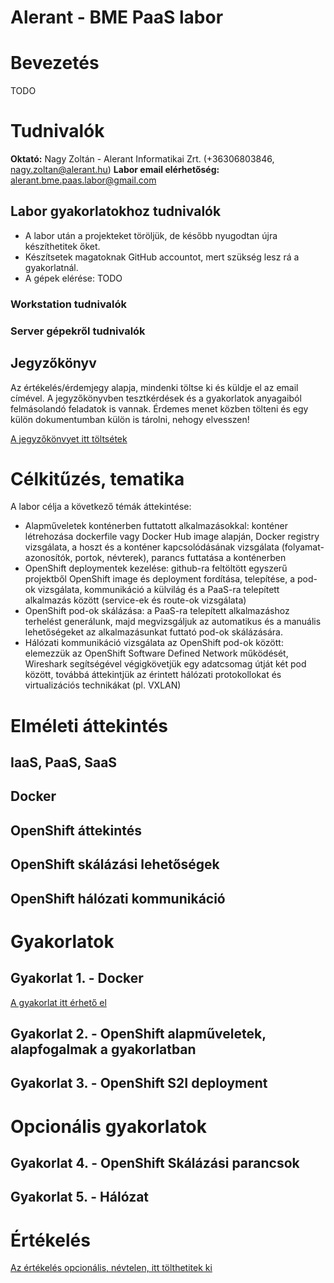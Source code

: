 # Alerant - BME PaaS labor
# Bevezetés
TODO
# Tudnivalók
**Oktató:** Nagy Zoltán - Alerant Informatikai Zrt. (+36306803846, nagy.zoltan@alerant.hu)
**Labor email elérhetőség:** alerant.bme.paas.labor@gmail.com

## Labor gyakorlatokhoz tudnivalók
- A labor után a projekteket töröljük, de később nyugodtan újra készíthetitek őket.
- Készítsetek magatoknak GitHub accountot, mert szükség lesz rá a gyakorlatnál.
- A gépek elérése: TODO
### Workstation tudnivalók
### Server gépekről tudnivalók

## Jegyzőkönyv
Az értékelés/érdemjegy alapja, mindenki töltse ki és küldje el az email címével.
A jegyzőkönyvben tesztkérdések és a gyakorlatok anyagaiból felmásolandó feladatok is vannak. Érdemes menet közben tölteni és egy külön dokumentumban külön is tárolni, nehogy elvesszen!
 
[A jegyzőkönvyet itt töltsétek](https://goo.gl/forms/rKN2WAWNCjxpBulS2)


# Célkitűzés, tematika
A labor célja a következő témák áttekintése:
- Alapműveletek konténerben futtatott alkalmazásokkal: konténer létrehozása dockerfile vagy Docker Hub image alapján, Docker registry vizsgálata,  a hoszt és a konténer kapcsolódásának vizsgálata (folyamat-azonosítók, portok, névterek), parancs futtatása a konténerben
- OpenShift deploymentek kezelése: github-ra feltöltött egyszerű projektből OpenShift image és deployment fordítása, telepítése, a pod-ok vizsgálata, kommunikáció a külvilág és a PaaS-ra telepített alkalmazás között (service-ek és route-ok vizsgálata)
- OpenShift pod-ok skálázása: a PaaS-ra telepített alkalmazáshoz terhelést generálunk, majd megvizsgáljuk az automatikus és a manuális lehetőségeket az alkalmazásunkat futtató pod-ok skálázására.
- Hálózati kommunikáció vizsgálata az OpenShift pod-ok között: elemezzük az OpenShift Software Defined Network működését, Wireshark segítségével végigkövetjük egy adatcsomag útját két pod között, továbbá áttekintjük az érintett hálózati protokollokat és virtualizációs technikákat (pl. VXLAN)

# Elméleti áttekintés
## IaaS, PaaS, SaaS
## Docker
## OpenShift áttekintés
## OpenShift skálázási lehetőségek
## OpenShift hálózati kommunikáció

# Gyakorlatok
## Gyakorlat 1. - Docker
[A gyakorlat itt érhető el](Gyakorlat1.md)
## Gyakorlat 2. - OpenShift alapműveletek, alapfogalmak a gyakorlatban
## Gyakorlat 3. - OpenShift S2I deployment

# Opcionális gyakorlatok
## Gyakorlat 4. - OpenShift Skálázási parancsok
## Gyakorlat 5. - Hálózat

# Értékelés
[Az értékelés opcionális, névtelen, itt tölthetitek ki](https://goo.gl/forms/rKN2WAWNCjxpBulS2)
